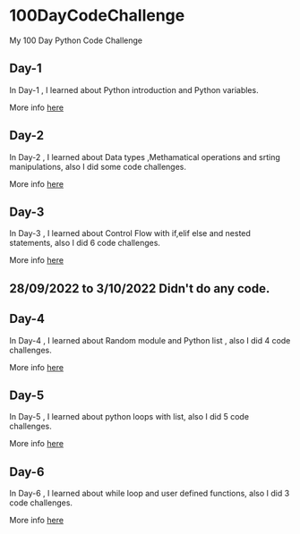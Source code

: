 #  100DayCodeChallenge
My 100 Day Python Code Challenge 

## Day-1
In Day-1 , I learned about Python introduction and Python variables.

More info [here](Day1/README.md)

## Day-2
In Day-2 , I learned about Data types ,Methamatical operations and srting manipulations, also I did some code challenges.

More info [here](Day2/README.md)

## Day-3
In Day-3 , I learned about Control Flow with if,elif else and nested statements, also I did 6 code challenges.

More info [here](Day3/README.md)

## 28/09/2022 to 3/10/2022 Didn't do any code. 

## Day-4
In Day-4 , I learned about Random module and Python list , also I did 4 code challenges.

More info [here](Day4/README.md)

## Day-5
In Day-5 , I learned about python loops with list, also I did 5 code challenges.

More info [here](Day5/README.md)

## Day-6
In Day-6 , I learned about while loop and user defined functions, also I did 3 code challenges.

More info [here](Day6/README.md)




